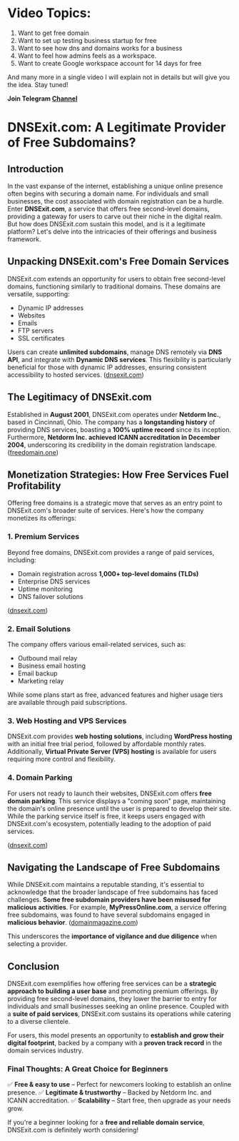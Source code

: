 # Video Topics:
1. Want to get free domain
2. Want to set up testing business startup for free
3. Want to see how dns and domains works for a business 
4. Want to feel how admins feels as a workspace.
5. Want to create Google workspace account for 14 days for free 

And many more in a single video I will explain not in details but will give you the idea. 
Stay tuned!

**Join Telegram [Channel](https://t.me/technologyhub1729)**

# **DNSExit.com: A Legitimate Provider of Free Subdomains?**

## **Introduction**

In the vast expanse of the internet, establishing a unique online presence often begins with securing a domain name. For individuals and small businesses, the cost associated with domain registration can be a hurdle. Enter **DNSExit.com**, a service that offers free second-level domains, providing a gateway for users to carve out their niche in the digital realm. But how does DNSExit.com sustain this model, and is it a legitimate platform? Let's delve into the intricacies of their offerings and business framework.

## **Unpacking DNSExit.com's Free Domain Services**

DNSExit.com extends an opportunity for users to obtain free second-level domains, functioning similarly to traditional domains. These domains are versatile, supporting:

- Dynamic IP addresses
- Websites
- Emails
- FTP servers
- SSL certificates

Users can create **unlimited subdomains**, manage DNS remotely via **DNS API**, and integrate with **Dynamic DNS services**. This flexibility is particularly beneficial for those with dynamic IP addresses, ensuring consistent accessibility to hosted services. ([dnsexit.com](https://dnsexit.com/Direct.sv?cmd=free-second-level-domain&utm_source=chatgpt.com))

## **The Legitimacy of DNSExit.com**

Established in **August 2001**, DNSExit.com operates under **Netdorm Inc.**, based in Cincinnati, Ohio. The company has a **longstanding history** of providing DNS services, boasting a **100% uptime record** since its inception. Furthermore, **Netdorm Inc. achieved ICANN accreditation in December 2004**, underscoring its credibility in the domain registration landscape. ([freedomain.one](https://freedomain.one/support/company/?utm_source=chatgpt.com))

## **Monetization Strategies: How Free Services Fuel Profitability**

Offering free domains is a strategic move that serves as an entry point to DNSExit.com's broader suite of services. Here's how the company monetizes its offerings:

### **1. Premium Services**
Beyond free domains, DNSExit.com provides a range of paid services, including:

- Domain registration across **1,000+ top-level domains (TLDs)**
- Enterprise DNS services
- Uptime monitoring
- DNS failover solutions

([dnsexit.com](https://dnsexit.com/domains/free-second-level-domains/domains/free-second-level-domains/?utm_source=chatgpt.com))

### **2. Email Solutions**
The company offers various email-related services, such as:

- Outbound mail relay
- Business email hosting
- Email backup
- Marketing relay

While some plans start as free, advanced features and higher usage tiers are available through paid subscriptions.

### **3. Web Hosting and VPS Services**
DNSExit.com provides **web hosting solutions**, including **WordPress hosting** with an initial free trial period, followed by affordable monthly rates. Additionally, **Virtual Private Server (VPS) hosting** is available for users requiring more control and flexibility.

### **4. Domain Parking**
For users not ready to launch their websites, DNSExit.com offers **free domain parking**. This service displays a "coming soon" page, maintaining the domain's online presence until the user is prepared to develop their site. While the parking service itself is free, it keeps users engaged with DNSExit.com's ecosystem, potentially leading to the adoption of paid services.

([dnsexit.com](https://dnsexit.com/Direct.sv?cmd=domainParking&utm_source=chatgpt.com))

## **Navigating the Landscape of Free Subdomains**

While DNSExit.com maintains a reputable standing, it's essential to acknowledge that the broader landscape of free subdomains has faced challenges. **Some free subdomain providers have been misused for malicious activities**. For example, **MyPressOnline.com**, a service offering free subdomains, was found to have several subdomains engaged in **malicious behavior**. ([domainmagazine.com](https://domainmagazine.com/free-subdomains-being-misused-by-scammers/?utm_source=chatgpt.com))

This underscores the **importance of vigilance and due diligence** when selecting a provider.

## **Conclusion**

DNSExit.com exemplifies how offering free services can be a **strategic approach to building a user base** and promoting premium offerings. By providing free second-level domains, they lower the barrier to entry for individuals and small businesses seeking an online presence. Coupled with a **suite of paid services**, DNSExit.com sustains its operations while catering to a diverse clientele.

For users, this model presents an opportunity to **establish and grow their digital footprint**, backed by a company with a **proven track record** in the domain services industry.

### **Final Thoughts: A Great Choice for Beginners**

✅ **Free & easy to use** – Perfect for newcomers looking to establish an online presence.
✅ **Legitimate & trustworthy** – Backed by Netdorm Inc. and ICANN accreditation.
✅ **Scalability** – Start free, then upgrade as your needs grow.

If you're a beginner looking for a **free and reliable domain service**, DNSExit.com is definitely worth considering!